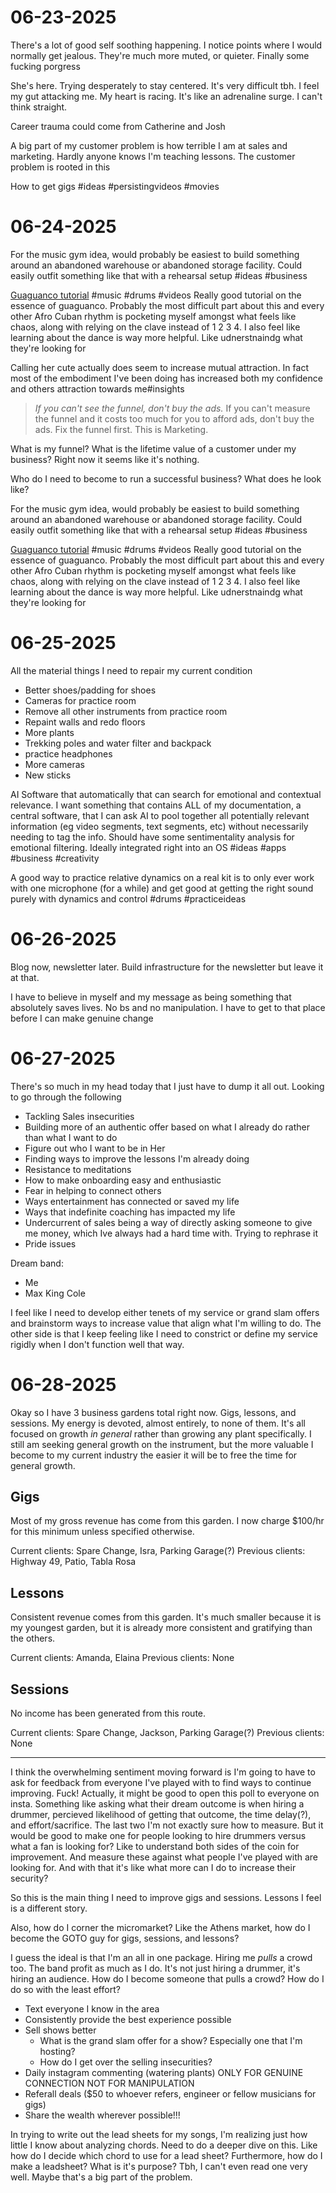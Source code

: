 # 06-23-2025

There's a lot of good self soothing happening. I notice points where I would normally get jealous. They're much more muted, or quieter. Finally some fucking porgress

She's here. Trying desperately to stay centered. It's very difficult tbh. I feel my gut attacking me. My heart is racing. It's like an adrenaline surge. I can't think straight.

Career trauma could come from Catherine and Josh

A big part of my customer problem is how terrible I am at sales and marketing. Hardly anyone knows I'm teaching lessons. The customer problem is rooted in this

How to get gigs #ideas #persistingvideos #movies

# 06-24-2025

For the music gym idea, would probably be easiest to build something around an abandoned warehouse or abandoned storage facility. Could easily outfit something like that with a rehearsal setup #ideas #business

[Guaguanco tutorial](https://youtu.be/eWq_-tYBQLs?si=jSDSkX02esJxMpYi) #music #drums #videos Really good tutorial on the essence of guaguanco. Probably the most difficult part about this and every other Afro Cuban rhythm is pocketing myself amongst what feels like chaos, along with relying on the clave instead of 1 2 3 4. I also feel like learning about the dance is way more helpful. Like udnerstnaindg what they're looking for

Calling her cute actually does seem to increase mutual attraction. In fact most of the embodiment I've been doing has increased both my confidence and others attraction towards me#insights

> *If you can't see the funnel, don't buy the ads.*
> If you can't measure the funnel and it costs too much for you to afford ads, don't buy the ads. Fix the funnel first.
This is Marketing.

What is my funnel? What is the lifetime value of a customer under my business? Right now it seems like it's nothing.

Who do I need to become to run a successful business? What does he look like?

For the music gym idea, would probably be easiest to build something around an abandoned warehouse or abandoned storage facility. Could easily outfit something like that with a rehearsal setup #ideas #business

[Guaguanco tutorial](https://youtu.be/eWq_-tYBQLs?si=jSDSkX02esJxMpYi) #music #drums #videos Really good tutorial on the essence of guaguanco. Probably the most difficult part about this and every other Afro Cuban rhythm is pocketing myself amongst what feels like chaos, along with relying on the clave instead of 1 2 3 4. I also feel like learning about the dance is way more helpful. Like udnerstnaindg what they're looking for

# 06-25-2025

All the material things I need to repair my current condition
- Better shoes/padding for shoes
- Cameras for practice room
- Remove all other instruments from practice room
- Repaint walls and redo floors
- More plants
- Trekking poles and water filter and backpack
- practice headphones
- More cameras
- New sticks

AI Software that automatically that can search for emotional and contextual relevance. I want something that contains ALL of my documentation, a central software, that I can ask AI to pool together all potentially relevant information (eg video segments, text segments, etc) without necessarily needing to tag the info. Should have some sentimentality analysis for emotional filtering. Ideally integrated right into an OS #ideas #apps #business #creativity

A good way to practice relative dynamics on a real kit is to only ever work with one microphone (for a while) and get good at getting the right sound purely with dynamics and control #drums #practiceideas

# 06-26-2025

Blog now, newsletter later. Build infrastructure for the newsletter but leave it at that.

I have to believe in myself and my message as being something that absolutely saves lives. No bs and no manipulation. I have to get to that place before I can make genuine change

# 06-27-2025

There's so much in my head today that I just have to dump it all out. Looking to go through the following
- Tackling Sales insecurities
- Building more of an authentic offer based on what I already do rather than what I want to do
- Figure out who I want to be in Her
- Finding ways to improve the lessons I'm already doing
- Resistance to meditations
- How to make onboarding easy and enthusiastic
- Fear in helping to connect others
- Ways entertainment has connected or saved my life
- Ways that indefinite coaching has impacted my life
- Undercurrent of sales being a way of directly asking someone to give me money, which Ive always had a hard time with. Trying to rephrase it
- Pride issues

Dream band:
- Me 
- Max King Cole

I feel like I need to develop either tenets of my service or grand slam offers and brainstorm ways to increase value that align what I'm willing to do. The other side is that I keep feeling like I need to constrict or define my service rigidly when I don't function well that way.

# 06-28-2025

Okay so I have 3 business gardens total right now. Gigs, lessons, and sessions. My energy is devoted, almost entirely, to none of them. It's all focused on growth *in general* rather than growing any plant specifically. I still am seeking general growth on the instrument, but the more valuable I become to my current industry the easier it will be to free the time for general growth.

## Gigs 

Most of my gross revenue has come from this garden. I now charge $100/hr for this minimum unless specified otherwise.

Current clients: Spare Change, Isra, Parking Garage(?)
Previous clients: Highway 49, Patio, Tabla Rosa

###

## Lessons

Consistent revenue comes from this garden. It's much smaller because it is my youngest garden, but it is already more consistent and gratifying than the others.

Current clients: Amanda, Elaina
Previous clients: None

## Sessions

No income has been generated from this route.

Current clients: Spare Change, Jackson, Parking Garage(?)
Previous clients: None

---

I think the overwhelming sentiment moving forward is I'm going to have to ask for feedback from everyone I've played with to find ways to continue improving. Fuck! Actually, it might be good to open this poll to everyone on insta. Something like asking what their dream outcome is when hiring a drummer, percieved likelihood of getting that outcome, the time delay(?), and effort/sacrifice. The last two I'm not exactly sure how to measure. But it would be good to make one for people looking to hire drummers versus what a fan is looking for? Like to understand both sides of the coin for improvement. And measure these against what people I've played with are looking for. And with that it's like what more can I do to increase their security?

So this is the main thing I need to improve gigs and sessions. Lessons I feel is a different story.

Also, how do I corner the micromarket? Like the Athens market, how do I become the GOTO guy for gigs, sessions, and lessons?

I guess the ideal is that I'm an all in one package. Hiring me *pulls* a crowd too. The band profit as much as I do. It's not just hiring a drummer, it's hiring an audience. How do I become someone that pulls a crowd? How do I do so with the least effort?
- Text everyone I know in the area
- Consistently provide the best experience possible
- Sell shows better
	- What is the grand slam offer for a show? Especially one that I'm hosting?
	- How do I get over the selling insecurities?
- Daily instagram commenting (watering plants) ONLY FOR GENUINE CONNECTION NOT FOR MANIPULATION
- Referall deals ($50 to whoever refers, engineer or fellow musicians for gigs)
- Share the wealth wherever possible!!!

In trying to write out the lead sheets for my songs, I'm realizing just how little I know about analyzing chords. Need to do a deeper dive on this. Like how do I decide which chord to use for a lead sheet? Furthermore, how do I make a leadsheet? What is it's purpose? Tbh, I can't even read one very well. Maybe that's a big part of the problem.


